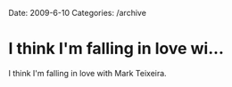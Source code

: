 Date: 2009-6-10
Categories: /archive

# I think I'm falling in love wi...

I think I'm falling in love with Mark Teixeira.
